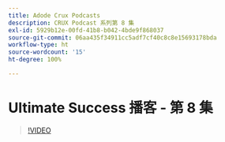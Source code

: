 ```yaml
---
title: Adode Crux Podcasts
description: CRUX Podcast 系列第 8 集
exl-id: 5929b12e-00fd-41b8-b042-4bde9f868037
source-git-commit: 06aa435f34911cc5adf7cf40c8c8e15693178bda
workflow-type: ht
source-wordcount: '15'
ht-degree: 100%

---
```


# Ultimate Success 播客 - 第 8 集

>[!VIDEO](https://video.tv.adobe.com/v/3453795?quality=12learn=on&captions=chi_hans)
